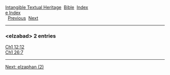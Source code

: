 [Intangible Textual Heritage](../../index)  [Bible](../index) 
[Index](index)   
[e Index](_e_)  
  [Previous](c03635)  [Next](c03637) 

------------------------------------------------------------------------

### &lt;elzabad&gt; 2 entries

[Ch1 12:12](../kjv/ch1012.htm#012)  
[Ch1 26:7](../kjv/ch1026.htm#007)  

------------------------------------------------------------------------

[Next: elzaphan (2)](c03637)
